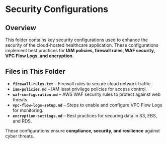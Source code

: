 # Security Configurations

## Overview
This folder contains key security configurations used to enhance the security of the cloud-hosted healthcare application. These configurations implement best practices for **IAM policies, firewall rules, WAF security, VPC Flow Logs, and encryption**.

## Files in This Folder
- **`firewall-rules.txt`** – Firewall rules to secure cloud network traffic.
- **`iam-policies.md`** – IAM least privilege policies for access control.
- **`waf-configuration.md`** – AWS WAF security rules to protect against web threats.
- **`vpc-flow-logs-setup.md`** – Steps to enable and configure VPC Flow Logs for monitoring.
- **`encryption-settings.md`** – Best practices for securing data in S3, EBS, and RDS.

These configurations ensure **compliance, security, and resilience** against cyber threats.
